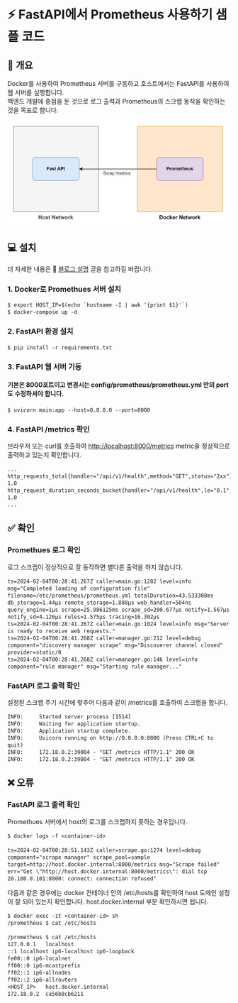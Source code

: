 # ⚡ FastAPI에서 Prometheus 사용하기 샘플 코드

## 📘 개요 
Docker를 사용하여 Prometheus 서버를 구동하고 호스트에서는 FastAPI를 사용하여 웹 서버를 실행합니다.   
백엔드 개발에 중점을 둔 것으로 로그 출력과 Prometheus의 스크랩 동작을 확인하는 것을 목표로 합니다.

![image info](images/composition.png)

## 💻 설치
더 자세한 내용은 🚀 [블로그 설명](https://yscho03.tistory.com/325) 글을 참고하길 바랍니다.

### 1. Docker로 Promethues 서버 설치
```
$ export HOST_IP=$(echo `hostname -I | awk '{print $1}'`)
$ docker-compose up -d
```

### 2. FastAPI 환경 설치
```
$ pip install -r requirements.txt
```

### 3. FastAPI 웹 서버 기동
#### 기본은 8000포트이고 변경시는 config/prometheus/prometheus.yml 안의 port도 수정하셔야 합니다.
```
$ uvicorn main:app --host=0.0.0.0 --port=8000
```

### 4. FastAPI /metrics 확인
브라우저 또는 curl를 호출하여 [http://localhost:8000/metrics](http://localhost:8000/metrics) metric을 정상적으로 출력하고 있는지 확인합니다.
```
...
http_requests_total{handler="/api/v1/health",method="GET",status="2xx"} 1.0
http_request_duration_seconds_bucket{handler="/api/v1/health",le="0.1",method="GET"} 1.0
...
```

## ✅ 확인
### Promethues 로그 확인
로그 스크랩이 정상적으로 잘 동작하면 별다른 출력을 하지 않습니다.
```
ts=2024-02-04T00:28:41.267Z caller=main.go:1282 level=info msg="Completed loading of configuration file" filename=/etc/prometheus/prometheus.yml totalDuration=43.533308ms db_storage=1.44µs remote_storage=1.888µs web_handler=504ns query_engine=1µs scrape=25.986125ms scrape_sd=200.677µs notify=1.567µs notify_sd=4.126µs rules=1.575µs tracing=16.302µs
ts=2024-02-04T00:28:41.267Z caller=main.go:1024 level=info msg="Server is ready to receive web requests."
ts=2024-02-04T00:28:41.268Z caller=manager.go:212 level=debug component="discovery manager scrape" msg="Discoverer channel closed" provider=static/0
ts=2024-02-04T00:28:41.268Z caller=manager.go:146 level=info component="rule manager" msg="Starting rule manager..."
```
### FastAPI 로그 출력 확인
설정된 스크랩 주기 시간에 맞추어 다음과 같이 /metrics를 호출하여 스크랩을 합니다.
```
INFO:     Started server process [1514]
INFO:     Waiting for application startup.
INFO:     Application startup complete.
INFO:     Uvicorn running on http://0.0.0.0:8000 (Press CTRL+C to quit)
INFO:     172.18.0.2:39004 - "GET /metrics HTTP/1.1" 200 OK
INFO:     172.18.0.2:39004 - "GET /metrics HTTP/1.1" 200 OK
```

## ❌ 오류
### FastAPI 로그 출력 확인
Promethues 서버에서 host의 로그를 스크랩하지 못하는 경우입니다. 
```
$ docker logs -f <container-id>

ts=2024-02-04T00:28:51.143Z caller=scrape.go:1274 level=debug component="scrape manager" scrape_pool=sample target=http://host.docker.internal:8000/metrics msg="Scrape failed" err="Get \"http://host.docker.internal:8000/metrics\": dial tcp 20.100.0.101:8000: connect: connection refused"
```
다음과 같은 경우에는 docker 컨테이너 안의 /etc/hosts를 확인하여 host 도메인 설정이 잘 되어 있는지 확인합니다. host.docker.internal 부분 확인하시면 됩니다.
```
$ docker exec -it <container-id> sh  
/prometheus $ cat /etc/hosts

/prometheus $ cat /etc/hosts
127.0.0.1	localhost
::1	localhost ip6-localhost ip6-loopback
fe00::0	ip6-localnet
ff00::0	ip6-mcastprefix
ff02::1	ip6-allnodes
ff02::2	ip6-allrouters
<HOST_IP>	host.docker.internal 
172.18.0.2	ca56b8cb6211
```